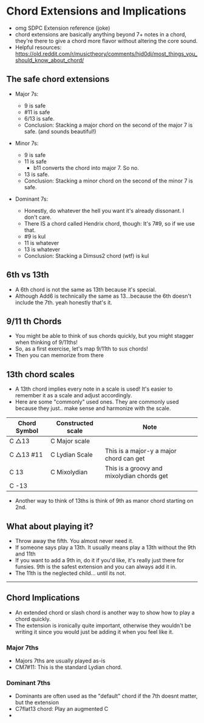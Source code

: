 # Chord Extensions and Implications
- omg SDPC Extension reference (joke)
- chord extensions are basically anything beyond 7+ notes in a chord, they're there to give a chord more flavor without altering the core sound.
- Helpful resources: https://old.reddit.com/r/musictheory/comments/hjd0dj/most_things_you_should_know_about_chord/

## The safe chord extensions
- Major 7s: 
    - 9 is safe
    - #11 is safe
    - 6/13 is safe.
    - Conclusion: Stacking a major chord on the second of the major 7 is safe. (and sounds beautiful!)

- Minor 7s:
    - 9 is safe
    - 11 is safe
        - b11 converts the chord into major 7. So no.
    - 13 is safe.
    - Conclusion: Stacking a minor chord on the second of the minor 7 is safe.

- Dominant 7s:
    - Honestly, do whatever the hell you want it's already dissonant. I don't care.
    - There IS a chord called Hendrix chord, though: It's 7#9, so if we use that.
    - #9 is kul
    - 11 is whatever
    - 13 is whatever
    - Conclusion: Stacking a Dimsus2 chord (wtf) is kul

## 6th vs 13th
- A 6th chord is not the same as 13th because it's special.
- Although Add6 is technically the same as 13...because the 6th doesn't include the 7th. yeah honestly that's it.

## 9/11 th Chords
- You might be able to think of sus chords quickly, but you might stagger when thinking of 9/11ths!
- So, as a first exercise, let's map 9/11th to sus chords!
- Then you can memorize from there

## 13th chord scales
- A 13th chord implies every note in a scale is used! It's easier to remember it as a scale and adjust accordingly.
- Here are some "commonly" used ones. They are commonly used because they just.. make sense and harmonize with the scale.

| Chord Symbol  | Constructed scale | Note |
| ------------  | ------------- | ------- |
| C △13        | C Major scale  |
| C △13 #11    | C Lydian Scale | This is a major-y a major chord can get |
| C 13          | C Mixolydian   | This is a groovy and mixolydian chords get |
| C -13         |

- Another way to think of 13ths is think of 9th as manor chord starting on 2nd.

## What about playing it?
- Throw away the fifth. You almost never need it.
- If someone says play a 13th. It usually means play a 13th without the 9th and 11th
- If you want to add a 9th in, do it if you'd like, it's really just there for funsies. 9th is the safest extension and you can always add it in.
- The 11th is the neglected child... until its not.


---

## Chord Implications
- An extended chord or slash chord is another way to show how to play a chord quickly.
- The extension is ironically quite important, otherwise they wouldn't be writing it since you would just be adding it when you feel like it.

### Major 7ths
- Majors 7ths are usually played as-is
- CM7#11: This is the standard Lydian chord.

### Dominant 7ths
- Dominants are often used as the "default" chord if the 7th doesnt matter, but the extension 
- C7flat13 chord: Play an augmented C
- 